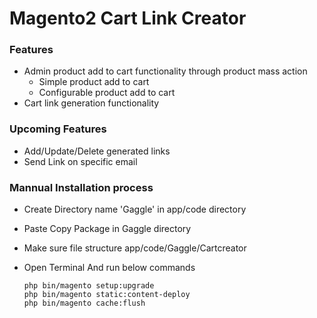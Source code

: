 # Magento2 Cart Link Creator

### Features
- Admin product add to cart functionality through product mass action
    - Simple product add to cart
    - Configurable product add to cart
- Cart link generation functionality

### Upcoming Features
- Add/Update/Delete generated links
- Send Link on specific email


### Mannual Installation process

  - Create Directory name 'Gaggle' in app/code directory
  - Paste Copy Package in Gaggle directory
  - Make sure file structure app/code/Gaggle/Cartcreator
  - Open Terminal And run below commands
  
        php bin/magento setup:upgrade
        php bin/magento static:content-deploy
        php bin/magento cache:flush

